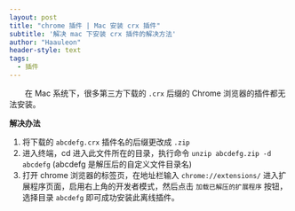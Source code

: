 ```yaml
---
layout: post
title: "chrome 插件 | Mac 安装 crx 插件"
subtitle: '解决 mac 下安装 crx 插件的解决方法'
author: "Haauleon"
header-style: text
tags:
  - 插件
---     
```


&emsp;&emsp;在 Mac 系统下，很多第三方下载的 `.crx` 后缀的 Chrome 浏览器的插件都无法安装。
<br>   

**解决办法**   
1. 将下载的 `abcdefg.crx` 插件名的后缀更改成 `.zip`     
2. 进入终端，cd 进入此文件所在的目录，执行命令 `unzip abcdefg.zip -d abcdefg` (abcdefg 是解压后的自定义文件目录名)    
3. 打开 chrome 浏览器的标签页，在地址栏输入 `chrome://extensions/` 进入扩展程序页面，启用右上角的开发者模式，然后点击 `加载已解压的扩展程序` 按钮，选择目录 `abcdefg` 即可成功安装此离线插件。